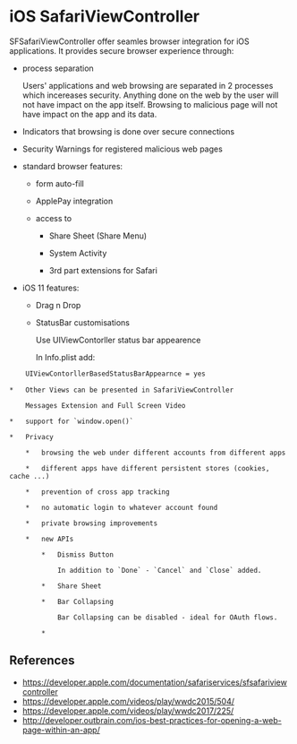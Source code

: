 # iOS SafariViewController

SFSafariViewController offer seamles browser integration for iOS applications. It
provides secure browser experience through:

*	process separation  	
	
	Users' applications and web browsing are separated in 2 processes which incereases
	security. Anything done on the web by the user will not have impact on the app 
	itself. Browsing to malicious page will not have impact on the app and its data.
	
*	Indicators that browsing is done over secure connections

*	Security Warnings for registered malicious web pages

*	standard browser features:

	*	form auto-fill		

	*	ApplePay integration

	*	access to

		*	Share Sheet (Share Menu)
		
		*	System Activity
		
		*	3rd part extensions for Safari		
		
*	iOS 11 features:

	*	Drag n Drop

	*	StatusBar customisations
	
		Use UIViewContorller status bar appearence
		
		In Info.plist add:

```xml
	UIViewContorllerBasedStatusBarAppearnce = yes
```

	*	Other Views can be presented in SafariViewController
		
		Messages Extension and Full Screen Video

	*	support for `window.open()`	
	
	*	Privacy 
	
		*	browsing the web under different accounts from different apps
		
		*	different apps have different persistent stores (cookies, cache ...)
		
		*	prevention of cross app tracking
		
		*	no automatic login to whatever account found
		
		*	private browsing improvements
		
		*	new APIs
		
			*	Dismiss Button
			
				In addition to `Done` - `Cancel` and `Close` added.
			
			*	Share Sheet
			
			*	Bar Collapsing
			
				Bar Collapsing can be disabled - ideal for OAuth flows.
				
			*	
			
			
## References


*	https://developer.apple.com/documentation/safariservices/sfsafariviewcontroller
*	https://developer.apple.com/videos/play/wwdc2015/504/
*	https://developer.apple.com/videos/play/wwdc2017/225/
*	http://developer.outbrain.com/ios-best-practices-for-opening-a-web-page-within-an-app/
			
